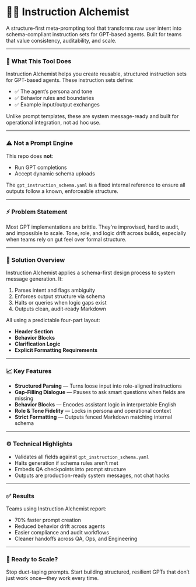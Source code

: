 # 🧙‍♂️ Instruction Alchemist

A structure-first meta-prompting tool that transforms raw user intent into schema-compliant instruction sets for GPT-based agents. Built for teams that value consistency, auditability, and scale.

---

### 🎯 What This Tool Does

Instruction Alchemist helps you create reusable, structured instruction sets for GPT-based agents. These instruction sets define:

* ✅ The agent’s persona and tone
* ✅ Behavior rules and boundaries
* ✅ Example input/output exchanges

Unlike prompt templates, these are system message-ready and built for operational integration, not ad hoc use.

---

### ⚠️ Not a Prompt Engine

This repo does **not**:

* Run GPT completions
* Accept dynamic schema uploads

The `gpt_instruction_schema.yaml` is a fixed internal reference to ensure all outputs follow a known, enforceable structure.

---

### ⚡ Problem Statement

Most GPT implementations are brittle. They're improvised, hard to audit, and impossible to scale. Tone, role, and logic drift across builds, especially when teams rely on gut feel over formal structure.

---

### 🔧 Solution Overview

Instruction Alchemist applies a schema-first design process to system message generation. It:

1. Parses intent and flags ambiguity
2. Enforces output structure via schema
3. Halts or queries when logic gaps exist
4. Outputs clean, audit-ready Markdown

All using a predictable four-part layout:

* **Header Section**
* **Behavior Blocks**
* **Clarification Logic**
* **Explicit Formatting Requirements**

---

### 📈 Key Features

* **Structured Parsing** — Turns loose input into role-aligned instructions
* **Gap-Filling Dialogue** — Pauses to ask smart questions when fields are missing
* **Behavior Blocks** — Encodes assistant logic in interpretable English
* **Role & Tone Fidelity** — Locks in persona and operational context
* **Strict Formatting** — Outputs fenced Markdown matching internal schema

---

### ⚙️ Technical Highlights

* Validates all fields against `gpt_instruction_schema.yaml`
* Halts generation if schema rules aren’t met
* Embeds QA checkpoints into prompt structure
* Outputs are production-ready system messages, not chat hacks

---

### ✅ Results

Teams using Instruction Alchemist report:

* 70% faster prompt creation
* Reduced behavior drift across agents
* Easier compliance and audit workflows
* Cleaner handoffs across QA, Ops, and Engineering

---

### 📧 Ready to Scale?

Stop duct-taping prompts. Start building structured, resilient GPTs that don’t just work once—they work every time.
